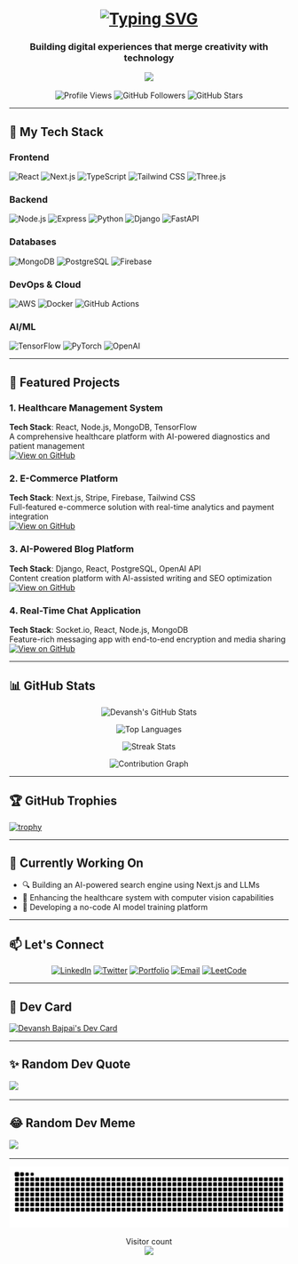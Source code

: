 <h1 align="center"> 
  <a href="https://git.io/typing-svg">
    <img src="https://readme-typing-svg.demolab.com?font=Fira+Code&pause=1000&color=22D3EE&center=true&vCenter=true&width=500&lines=Hi+%F0%9F%91%8B%2C+I'm+Devansh+Bajpai;Full-Stack+Developer;AI+Enthusiast;Open-Source+Contributor;Problem+Solver" alt="Typing SVG" />
  </a>
</h1>

<h3 align="center">Building digital experiences that merge creativity with technology</h3>

<p align="center">
  <a href="https://github.com/DenverCoder1/readme-typing-svg">
    <img src="https://readme-typing-svg.demolab.com/?lines=React%20|%20Next.js%20|%20Node.js%20|%20Python;AWS%20|%20Firebase%20|%20MongoDB%20|%20PostgreSQL;Generative%20AI%20|%20LLMs%20|%20Computer%20Vision;&center=true&width=500&height=50">
  </a>
</p>

<div align="center">
  
  ![Profile Views](https://komarev.com/ghpvc/?username=devanshbajpai09&label=Profile+Views&color=blue&style=flat-square)
  ![GitHub Followers](https://img.shields.io/github/followers/DevanshBajpai09?label=Followers&style=social)
  ![GitHub Stars](https://img.shields.io/github/stars/DevanshBajpai09?label=Stars&style=social)
  
</div>

---

## 🚀 My Tech Stack

### Frontend
![React](https://img.shields.io/badge/React-20232A?style=for-the-badge&logo=react&logoColor=61DAFB)
![Next.js](https://img.shields.io/badge/Next.js-000000?style=for-the-badge&logo=nextdotjs&logoColor=white)
![TypeScript](https://img.shields.io/badge/TypeScript-007ACC?style=for-the-badge&logo=typescript&logoColor=white)
![Tailwind CSS](https://img.shields.io/badge/Tailwind_CSS-38B2AC?style=for-the-badge&logo=tailwind-css&logoColor=white)
![Three.js](https://img.shields.io/badge/Three.js-000000?style=for-the-badge&logo=three.js&logoColor=white)

### Backend
![Node.js](https://img.shields.io/badge/Node.js-339933?style=for-the-badge&logo=nodedotjs&logoColor=white)
![Express](https://img.shields.io/badge/Express.js-000000?style=for-the-badge&logo=express&logoColor=white)
![Python](https://img.shields.io/badge/Python-3776AB?style=for-the-badge&logo=python&logoColor=white)
![Django](https://img.shields.io/badge/Django-092E20?style=for-the-badge&logo=django&logoColor=white)
![FastAPI](https://img.shields.io/badge/FastAPI-009688?style=for-the-badge&logo=fastapi&logoColor=white)

### Databases
![MongoDB](https://img.shields.io/badge/MongoDB-47A248?style=for-the-badge&logo=mongodb&logoColor=white)
![PostgreSQL](https://img.shields.io/badge/PostgreSQL-4169E1?style=for-the-badge&logo=postgresql&logoColor=white)
![Firebase](https://img.shields.io/badge/Firebase-FFCA28?style=for-the-badge&logo=firebase&logoColor=black)

### DevOps & Cloud
![AWS](https://img.shields.io/badge/AWS-232F3E?style=for-the-badge&logo=amazon-aws&logoColor=white)
![Docker](https://img.shields.io/badge/Docker-2496ED?style=for-the-badge&logo=docker&logoColor=white)
![GitHub Actions](https://img.shields.io/badge/GitHub_Actions-2088FF?style=for-the-badge&logo=github-actions&logoColor=white)

### AI/ML
![TensorFlow](https://img.shields.io/badge/TensorFlow-FF6F00?style=for-the-badge&logo=tensorflow&logoColor=white)
![PyTorch](https://img.shields.io/badge/PyTorch-EE4C2C?style=for-the-badge&logo=pytorch&logoColor=white)
![OpenAI](https://img.shields.io/badge/OpenAI-412991?style=for-the-badge&logo=openai&logoColor=white)

---

## 🌟 Featured Projects

### 1. Healthcare Management System
**Tech Stack**: React, Node.js, MongoDB, TensorFlow  
A comprehensive healthcare platform with AI-powered diagnostics and patient management  
[![View on GitHub](https://img.shields.io/badge/View_on_GitHub-181717?style=for-the-badge&logo=github&logoColor=white)](https://github.com/DevanshBajpai09/healthcare-system)

### 2. E-Commerce Platform
**Tech Stack**: Next.js, Stripe, Firebase, Tailwind CSS  
Full-featured e-commerce solution with real-time analytics and payment integration  
[![View on GitHub](https://img.shields.io/badge/View_on_GitHub-181717?style=for-the-badge&logo=github&logoColor=white)](https://github.com/DevanshBajpai09/ecommerce-platform)

### 3. AI-Powered Blog Platform
**Tech Stack**: Django, React, PostgreSQL, OpenAI API  
Content creation platform with AI-assisted writing and SEO optimization  
[![View on GitHub](https://img.shields.io/badge/View_on_GitHub-181717?style=for-the-badge&logo=github&logoColor=white)](https://github.com/DevanshBajpai09/ai-blog-platform)

### 4. Real-Time Chat Application
**Tech Stack**: Socket.io, React, Node.js, MongoDB  
Feature-rich messaging app with end-to-end encryption and media sharing  
[![View on GitHub](https://img.shields.io/badge/View_on_GitHub-181717?style=for-the-badge&logo=github&logoColor=white)](https://github.com/DevanshBajpai09/realtime-chat-app)

---

## 📊 GitHub Stats

<div align="center">
  
  ![Devansh's GitHub Stats](https://github-readme-stats.vercel.app/api?username=DevanshBajpai09&show_icons=true&theme=radical&count_private=true&include_all_commits=true)
  
  ![Top Languages](https://github-readme-stats.vercel.app/api/top-langs/?username=DevanshBajpai09&layout=compact&theme=radical&langs_count=8)
  
  ![Streak Stats](https://github-readme-streak-stats.herokuapp.com/?user=DevanshBajpai09&theme=radical)
  
  ![Contribution Graph](https://activity-graph.herokuapp.com/graph?username=DevanshBajpai09&theme=react-dark&hide_border=true&area=true)
  
</div>

---

## 🏆 GitHub Trophies

[![trophy](https://github-profile-trophy.vercel.app/?username=DevanshBajpai09&theme=onedark&row=1&column=7)](https://github.com/ryo-ma/github-profile-trophy)

---

## 🎯 Currently Working On

- 🔍 Building an AI-powered search engine using Next.js and LLMs
- 🏥 Enhancing the healthcare system with computer vision capabilities
- 🤖 Developing a no-code AI model training platform

---

## 📫 Let's Connect

<div align="center">
  
  [![LinkedIn](https://img.shields.io/badge/LinkedIn-0077B5?style=for-the-badge&logo=linkedin&logoColor=white)](https://linkedin.com/in/devanshbajpai)
  [![Twitter](https://img.shields.io/badge/Twitter-1DA1F2?style=for-the-badge&logo=twitter&logoColor=white)](https://twitter.com/devanshbajpai)
  [![Portfolio](https://img.shields.io/badge/Portfolio-%23000000.svg?style=for-the-badge&logo=firefox&logoColor=#FF7139)](https://devanshbajpai.me)
  [![Email](https://img.shields.io/badge/Email-D14836?style=for-the-badge&logo=gmail&logoColor=white)](mailto:devansh@example.com)
  [![LeetCode](https://img.shields.io/badge/LeetCode-FFA116?style=for-the-badge&logo=leetcode&logoColor=black)](https://leetcode.com/devanshbajpai)
  
</div>

---

## 🎨 Dev Card

<a href="https://app.daily.dev/DevanshBajpai"><img src="https://api.daily.dev/devcards/your-dev-card-id.png?r=123" width="400" alt="Devansh Bajpai's Dev Card"/></a>

---

## ✨ Random Dev Quote

![](https://quotes-github-readme.vercel.app/api?type=horizontal&theme=radical)

---

## 😂 Random Dev Meme

<img src="https://random-memer.herokuapp.com/" width="512px"/>

---

<p align="center">
  <img src="https://raw.githubusercontent.com/DevanshBajpai09/DevanshBajpai09/output/github-contribution-grid-snake.svg" alt="Snake animation" />
</p>

<p align="center"> 
  Visitor count<br>
  <img src="https://profile-counter.glitch.me/DevanshBajpai09/count.svg" />
</p>
